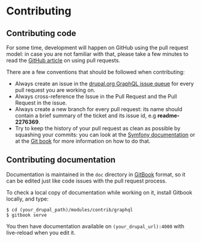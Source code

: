 # Contributing

## Contributing code

For some time, development will happen on GitHub using the pull request model:
in case you are not familiar with that, please take a few minutes to read the
[GitHub article](https://help.github.com/articles/using-pull-requests) on using
pull requests.

There are a few conventions that should be followed when contributing:

* Always create an issue in the [drupal.org GraphQL issue queue](https://www.drupal.org/project/issues/graphql)
  for every pull request you are working on.
* Always cross-reference the Issue in the Pull Request and the Pull Request in
  the issue.
* Always create a new branch for every pull request: its name should contain a
  brief summary of the ticket and its issue id, e.g **readme-2276369**.
* Try to keep the history of your pull request as clean as possible by squashing
  your commits: you can look at the [Symfony documentation](http://symfony.com/doc/current/cmf/contributing/commits.html)
  or at the [Git book](http://git-scm.com/book/en/Git-Tools-Rewriting-History#Changing-Multiple-Commit-Messages)
  for more information on how to do that.

## Contributing documentation

Documentation is maintained in the `doc` directory in [GitBook] format, so it 
can be edited just like code issues with the pull request process.

[GitBook]: https://www.gitbook.com/

To check a local copy of documentation while working on it, install Gitbook locally, and type:

    $ cd (your_drupal_path)/modules/contrib/graphql
    $ gitbook serve

You then have documentation available on `(your_drupal_url):4000` with 
live-reload when you edit it.
